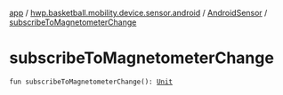 [app](../../index.md) / [hwp.basketball.mobility.device.sensor.android](../index.md) / [AndroidSensor](index.md) / [subscribeToMagnetometerChange](.)

# subscribeToMagnetometerChange

`fun subscribeToMagnetometerChange(): `[`Unit`](https://kotlinlang.org/api/latest/jvm/stdlib/kotlin/-unit/index.html)